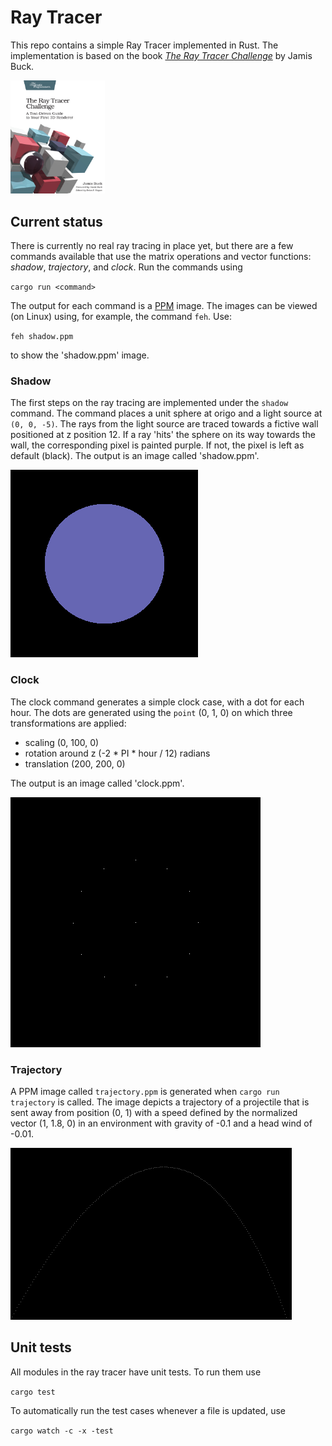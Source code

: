 # Ray Tracer

This repo contains a simple Ray Tracer implemented in Rust. The implementation
is based on the book [*The Ray Tracer Challenge*](http://raytracerchallenge.com/)
by Jamis Buck.

[<img src="doc/bookcover.jpg" width="30%" height="30%" />](http://raytracerchallenge.com/)

## Current status

There is currently no real ray tracing in place yet, but there are a few
commands available that use the matrix operations and vector functions:
*shadow*, *trajectory*, and *clock*. Run the commands using

`cargo run <command>`

The output for each command is a [PPM](https://en.wikipedia.org/wiki/Netpbm) image.
The images can be viewed (on Linux) using, for example, the command `feh`. Use:

`feh shadow.ppm`

to show the 'shadow.ppm' image.

### Shadow

The first steps on the ray tracing are implemented under the `shadow` command.
The command places a unit sphere at origo and a light source at `(0, 0, -5)`.
The rays from the light source are traced towards a fictive wall positioned at
z position 12. If a ray 'hits' the sphere on its way towards the wall, the
corresponding pixel is painted purple. If not, the pixel is left as default
(black). The output is an image called 'shadow.ppm'.

![Shadow](doc/shadow.png)


### Clock

The clock command generates a simple clock case, with a dot for each hour. The
dots are generated using the `point` (0, 1, 0) on which three transformations
are applied:

* scaling (0, 100, 0)
* rotation around z (-2 * PI * hour / 12) radians
* translation (200, 200, 0)

The output is an image called 'clock.ppm'.

![Clock](doc/clock.png)

### Trajectory

A PPM image called `trajectory.ppm` is generated when `cargo run trajectory` is
called. The image depicts a trajectory of a projectile that is sent away from
position (0, 1) with a speed defined by the normalized vector (1, 1.8, 0) in an
environment with gravity of -0.1 and a head wind of -0.01.

![Trajectory trajectory](doc/trajectory.png)

## Unit tests

All modules in the ray tracer have unit tests. To run them use

`cargo test`

To automatically run the test cases whenever a file is updated, use

`cargo watch -c -x -test`
